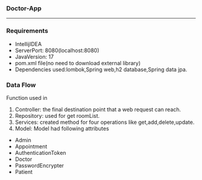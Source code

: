 ### Doctor-App
_______


### Requirements
* IntellijIDEA
* ServerPort: 8080(localhost:8080)
* JavaVersion: 17
* pom.xml file(no need to download external library)
* Dependencies used:lombok,Spring web,h2 database,Spring data jpa.

### Data Flow
Function used in
1. Controller: the final destination point that a web request can reach.
2. Repository: used for get roomList.
3. Services: created method for four operations like get,add,delete,update.
4. Model: Model had following attributes

* Admin
* Appointment
* AuthenticationToken
* Doctor
* PasswordEncrypter
* Patient



